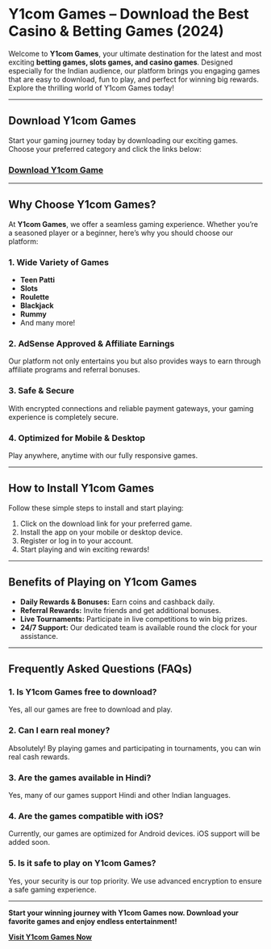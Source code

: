# Y1com Games – Download the Best Casino & Betting Games (2024)

Welcome to **Y1com Games**, your ultimate destination for the latest and most exciting **betting games, slots games, and casino games**. Designed especially for the Indian audience, our platform brings you engaging games that are easy to download, fun to play, and perfect for winning big rewards. Explore the thrilling world of Y1com Games today!

---

## Download Y1com Games

Start your gaming journey today by downloading our exciting games. Choose your preferred category and click the links below:

### [Download Y1com Game](https://t.co/mZcbGWXk6R)  
---

## Why Choose Y1com Games?

At **Y1com Games**, we offer a seamless gaming experience. Whether you’re a seasoned player or a beginner, here’s why you should choose our platform:

### 1. **Wide Variety of Games**
- **Teen Patti**
- **Slots**
- **Roulette**
- **Blackjack**
- **Rummy**
- And many more!

### 2. **AdSense Approved & Affiliate Earnings**
Our platform not only entertains you but also provides ways to earn through affiliate programs and referral bonuses.

### 3. **Safe & Secure**
With encrypted connections and reliable payment gateways, your gaming experience is completely secure.

### 4. **Optimized for Mobile & Desktop**
Play anywhere, anytime with our fully responsive games.

---

## How to Install Y1com Games

Follow these simple steps to install and start playing:  

1. Click on the download link for your preferred game.  
2. Install the app on your mobile or desktop device.  
3. Register or log in to your account.  
4. Start playing and win exciting rewards!  

---

## Benefits of Playing on Y1com Games

- **Daily Rewards & Bonuses:** Earn coins and cashback daily.  
- **Referral Rewards:** Invite friends and get additional bonuses.  
- **Live Tournaments:** Participate in live competitions to win big prizes.  
- **24/7 Support:** Our dedicated team is available round the clock for your assistance.  

---

## Frequently Asked Questions (FAQs)

### 1. Is Y1com Games free to download?  
Yes, all our games are free to download and play.  

### 2. Can I earn real money?  
Absolutely! By playing games and participating in tournaments, you can win real cash rewards.  

### 3. Are the games available in Hindi?  
Yes, many of our games support Hindi and other Indian languages.  

### 4. Are the games compatible with iOS?  
Currently, our games are optimized for Android devices. iOS support will be added soon.  

### 5. Is it safe to play on Y1com Games?  
Yes, your security is our top priority. We use advanced encryption to ensure a safe gaming experience.  

---

**Start your winning journey with Y1com Games now. Download your favorite games and enjoy endless entertainment!**

**[Visit Y1com Games Now](https://y1com.in.net/)**
